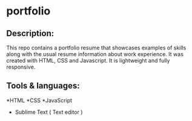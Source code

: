 # portfolio
## Description:
This repo contains a portfolio resume that showcases examples of  skills along with the usual resume information about work experience. It was created with HTML, CSS and Javascript. It is lightweight and fully responsive.
## Tools & languages:
*HTML
*CSS
*JavaScript
* Sublime Text ( Text editor )
